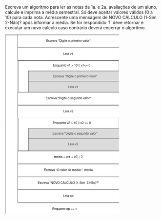 Escreva um algoritmo para ler as notas da 1a. e 2a. avaliações
de um aluno, calcule e imprima a média semestral. Só deve aceitar
valores válidos (0 a 10) para cada nota.
Acrescente uma mensagem de NOVO CÁLCULO (1-Sim 2-Não)?
após informar a média. Se for respondido ‘1’ deve retornar e
executar um novo cálculo caso contrário deverá encerrar o
algoritmo.

![](https://github.com/Yxav/proglogic/blob/apnp/exercicios-5/46/46.png)
